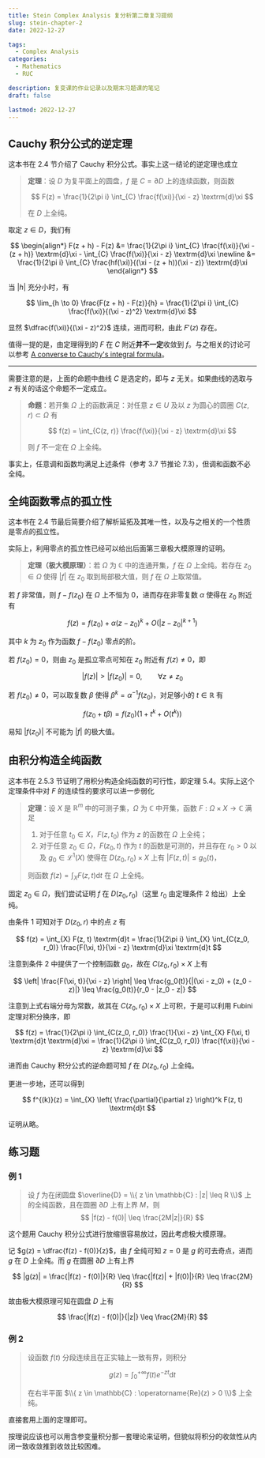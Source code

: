 ```yaml
---
title: Stein Complex Analysis 复分析第二章复习提纲
slug: stein-chapter-2
date: 2022-12-27

tags:
  - Complex Analysis
categories:
  - Mathematics
  - RUC

description: 复变课的作业记录以及期末习题课的笔记
draft: false

lastmod: 2022-12-27
---
```


## Cauchy 积分公式的逆定理

这本书在 2.4 节介绍了 Cauchy 积分公式。事实上这一结论的逆定理也成立

> **定理**：设 $D$ 为复平面上的圆盘，$f$ 是 $C = \partial D$ 上的连续函数，则函数
>
> $$ F(z) = \frac{1}{2\pi i} \int_{C} \frac{f(\xi)}{\xi - z} \textrm{d}\xi $$
>
> 在 $D$ 上全纯。

取定 $z \in D$，我们有

$$
\begin{align*}
  F(z + h) - F(z)
  &= \frac{1}{2\pi i} \int_{C} \frac{f(\xi)}{\xi - (z + h)} \textrm{d}\xi - \int_{C} \frac{f(\xi)}{\xi - z} \textrm{d}\xi \newline
  &= \frac{1}{2\pi i} \int_{C} \frac{hf(\xi)}{(\xi - (z + h))(\xi - z)} \textrm{d}\xi
\end{align*}
$$

当 $|h|$ 充分小时，有

$$
\lim_{h \to 0} \frac{F(z + h) - F(z)}{h}
= \frac{1}{2\pi i} \int_{C} \frac{f(\xi)}{(\xi - z)^2} \textrm{d}\xi
$$

显然 $\dfrac{f(\xi)}{(\xi - z)^2}$ 连续，进而可积，由此 $F'(z)$ 存在。

值得一提的是，由定理得到的 $F$ 在 $C$ 附近**并不一定**收敛到 $f$。与之相关的讨论可以参考 [A converse to Cauchy's integral formula](https://math.stackexchange.com/questions/3132035/a-converse-to-cauchys-integral-formula)。

---

需要注意的是，上面的命题中曲线 $C$ 是选定的，即与 $z$ 无关。如果曲线的选取与 $z$ 有关的话这个命题不一定成立。

> **命题**：若开集 $\Omega$ 上的函数满足：对任意 $z \in U$ 及以 $z$ 为圆心的圆圈 $C(z, r) \subset \Omega$ 有
>
> $$ f(z) = \int_{C(z, r)} \frac{f(\xi)}{\xi - z} \textrm{d}\xi $$
>
> 则 $f$ 不一定在 $\Omega$ 上全纯。

事实上，任意调和函数均满足上述条件（参考 3.7 节推论 7.3），但调和函数不必全纯。

## 全纯函数零点的孤立性

这本书在 2.4 节最后简要介绍了解析延拓及其唯一性，以及与之相关的一个性质是零点的孤立性。

实际上，利用零点的孤立性已经可以给出后面第三章极大模原理的证明。

> **定理（极大模原理）**：若 $\Omega$ 为 $\mathbb{C}$ 中的连通开集，$f$ 在 $\Omega$ 上全纯。若存在 $z_0 \in \Omega$ 使得 $|f|$ 在 $z_0$ 取到局部极大值，则 $f$ 在 $\Omega$ 上取常值。

若 $f$ 非常值，则 $f - f(z_0)$ 在 $\Omega$ 上不恒为 $0$，进而存在非零复数 $\alpha$ 使得在 $z_0$ 附近有

$$
f(z) = f(z_0) + \alpha (z - z_0)^k + O(|z - z_0|^{k+1})
$$

其中 $k$ 为 $z_0$ 作为函数 $f - f(z_0)$ 零点的阶。

若 $f(z_0) = 0$，则由 $z_0$ 是孤立零点可知在 $z_0$ 附近有 $f(z) \neq 0$，即

$$
|f(z)| > |f(z_0)| = 0, \qquad \forall z \neq z_0
$$

若 $f(z_0) \neq 0$，可以取复数 $\beta$ 使得 $\beta^k = \alpha^{-1}f(z_0)$，对足够小的 $t \in \mathbb{R}$ 有

$$
f(z_0 + t\beta) = f(z_0) \left( 1 + t^k + O(t^k) \right)
$$

易知 $|f(z_0)|$ 不可能为 $|f|$ 的极大值。

## 由积分构造全纯函数

这本书在 2.5.3 节证明了用积分构造全纯函数的可行性，即定理 5.4。实际上这个定理条件中对 $F$ 的连续性的要求可以进一步弱化

> **定理**：设 $X$ 是 $\mathbb{R}^m$ 中的可测子集，$\Omega$ 为 $\mathbb{C}$ 中开集，函数 $F : \Omega \times X \to \mathbb{C}$ 满足
> 
> 1. 对于任意 $t_0 \in X$，$F(z, t_0)$ 作为 $z$ 的函数在 $\Omega$ 上全纯；
> 2. 对于任意 $z_0 \in \Omega$，$F(z_0, t)$ 作为 $t$ 的函数是可测的，并且存在 $r_0 > 0$ 以及 $g_0 \in \mathscr{L}^1(X)$ 使得在 $D(z_0, r_0) \times X$ 上有 $|F(z, t)| \leq g_0(t)$，
>
> 则函数 $f(z) = \displaystyle\int_{X} F(z, t) \textrm{d}t$ 在 $\Omega$ 上全纯。

固定 $z_0 \in \Omega$，我们尝试证明 $f$ 在 $D(z_0, r_0)$（这里 $r_0$ 由定理条件 2 给出）上全纯。

由条件 1 可知对于 $D(z_0, r)$ 中的点 $z$ 有

$$
f(z) = \int_{X} F(z, t) \textrm{d}t
= \frac{1}{2\pi i} \int_{X} \int_{C(z_0, r_0)} \frac{F(\xi, t)}{\xi - z} \textrm{d}\xi \textrm{d}t
$$

注意到条件 2 中提供了一个控制函数 $g_0$，故在 $C(z_0, r_0) \times X$ 上有

$$
\left| \frac{F(\xi, t)}{\xi - z} \right|
\leq \frac{g_0(t)}{|(\xi - z_0) + (z_0 - z)|}
\leq \frac{g_0(t)}{r_0 - |z_0 - z|}
$$

注意到上式右端分母为常数，故其在 $C(z_0, r_0) \times X$ 上可积，于是可以利用 Fubini 定理对积分换序，即

$$
f(z)
= \frac{1}{2\pi i} \int_{C(z_0, r_0)} \frac{1}{\xi - z} \int_{X} F(\xi, t) \textrm{d}t \textrm{d}\xi
= \frac{1}{2\pi i} \int_{C(z_0, r_0)} \frac{f(\xi)}{\xi - z} \textrm{d}\xi
$$

进而由 Cauchy 积分公式的逆命题可知 $f$ 在 $D(z_0, r_0)$ 上全纯。

更进一步地，还可以得到

$$
f^{(k)}(z) = \int_{X} \left( \frac{\partial}{\partial z} \right)^k F(z, t) \textrm{d}t
$$

证明从略。

## 练习题

### 例 1

> 设 $f$ 为在闭圆盘 $\overline{D} = \\{ z \in \mathbb{C} : |z| \leq R \\}$ 上的全纯函数，且在圆圈 $\partial D$ 上有上界 $M$，则
> $$ |f(z) - f(0)| \leq \frac{2M|z|}{R} $$

这个题用 Cauchy 积分公式进行放缩很容易放过，因此考虑极大模原理。

记 $g(z) = \dfrac{f(z) - f(0)}{z}$，由 $f$ 全纯可知 $z = 0$ 是 $g$ 的可去奇点，进而 $g$ 在 $D$ 上全纯。而 $g$ 在圆圈 $\partial D$ 上有上界

$$
|g(z)| = \frac{|f(z) - f(0)|}{R} \leq \frac{|f(z)| + |f(0)|}{R} \leq \frac{2M}{R}
$$

故由极大模原理可知在圆盘 $D$ 上有

$$
\frac{|f(z) - f(0)|}{|z|} \leq \frac{2M}{R}
$$

### 例 2

> 设函数 $f(t)$ 分段连续且在正实轴上一致有界，则积分
>
> $$ g(z) = \int_{0}^{+\infty} f(t)e^{-zt} \textrm{d}t $$
>
> 在右半平面 $\\{ z \in \mathbb{C} : \operatorname{Re}(z) > 0 \\}$ 上全纯。

直接套用上面的定理即可。

按理说应该也可以用含参变量积分那一套理论来证明，但貌似将积分的收敛性从内闭一致收敛推到收敛比较困难。
